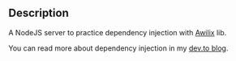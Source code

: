 ## Description

A NodeJS server to practice dependency injection with [Awilix](https://github.com/jeffijoe/awilix) lib.

You can read more about dependency injection in my [dev.to blog](https://dev.to/lucasprochnow/injecao-de-dependencia-di-com-nodejs-typescript-3a5f).
